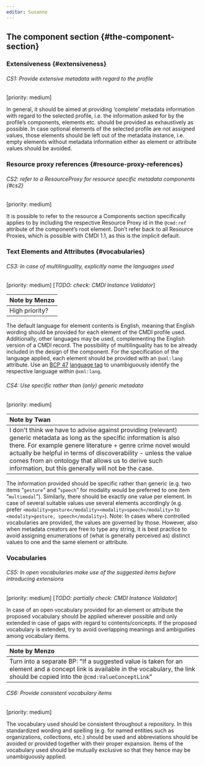 ```yaml
---
editor: Susanne
---
```


## The component section {#the-component-section}

### Extensiveness {#extensiveness}

###### CS1: Provide extensive metadata with regard to the profile

\[priority: medium\]

In general, it should be aimed at providing ‘complete’ metadata information with regard to the selected profile, i.e. the information asked for by the profile’s components, elements etc. should be provided as exhaustively as possible. In case optional elements of the selected profile are not assigned values, those elements should be left out of the metadata instance, i.e. empty elements without metadata information either as element or attribute values should be avoided.

### Resource proxy references {#resource-proxy-references}

###### CS2: refer to a ResourceProxy for resource specific metadata components {#cs2}

\[priority: medium\]

It is possible to refer to the resource a Components section specifically applies to by including the respective Resource Proxy id in the `@cmd:ref` attribute of the component’s root element. Don’t refer back to all Resource Proxies, which is possible with CMDI 1.1, as this is the implicit default.

### Text Elements and Attributes {#vocabularies}

###### CS3: In case of multilinguality, explicitly name the languages used

\[priority: medium\] \[_TODO: check: CMDI Instance Validator_\]

| Note by Menzo |
| :--- |
| High priority? |

The default language for element contents is English, meaning that English wording should be provided for each element of the CMDI profile used. Additionally, other languages may be used, complementing the English version of a CMDI record. The possibility of multilinguality has to be already included in the design of the component. For the specification of the language applied, each element should be provided with an `@xml:lang` attribute. Use an [BCP 47](https://tools.ietf.org/rfc/bcp/bcp47.txt) [language tag](https://tools.ietf.org/rfc/bcp/bcp47.txt) to unambiguously identify the respective language within `@xml:lang`.

###### CS4: Use specific rather than \(only\) generic metadata

\[priority: medium\]

| Note by Twan |
| :--- |
| I don't think we have to advise against providing (relevant) generic metadata as long as the specific information is also there. For example genere literature + genre crime novel would actually be helpful in terms of discoverability - unless the value comes from an ontology that allows us to derive such information, but this generally will not be the case. |

The information provided should be specific rather than generic \(e.g. two items “`gesture`” and “`speech`” for modality would be preferred to one item “`multimodal`”\). Similarly, there should be exactly one value per element. In case of several suitable values use several elements accordingly \(e.g. prefer `<modality>gesture</modality><modality>speech</modality>` to `<modality>gesture, speech</modality>`\). Note: In cases where controlled vocabularies are provided, the values are governed by those. However, also when metadata creators are free to type any string, it is best practice to avoid assigning enumerations of \(what is generally perceived as\) distinct values to one and the same element or attribute.

### Vocabularies

###### CS5: In open vocabularies make use of the suggested items before introducing extensions

\[priority: medium\] \[_TODO: partially check: CMDI Instance Validator_\]

In case of an open vocabulary provided for an element or attribute the proposed vocabulary should be applied wherever possible and only extended in case of gaps with regard to contents/concepts. If the proposed vocabulary is extended, try to avoid overlapping meanings and ambiguities among vocabulary items.

| Note by Menzo |
| :--- |
| Turn into a separate BP: "If a suggested value is taken for an element and a concept link is available in the vocabulary, the link should be copied into the ```@cmd:ValueConceptLink```" |


###### CS6: Provide consistent vocabulary items

\[priority: medium\]

The vocabulary used should be consistent throughout a repository. In this standardized wording and spelling \(e.g. for named entities such as organizations, collections, etc.\) should be used and abbreviations should be avoided or provided together with their proper expansion. Items of the vocabulary used should be mutually exclusive so that they hence may be unambiguously applied.

